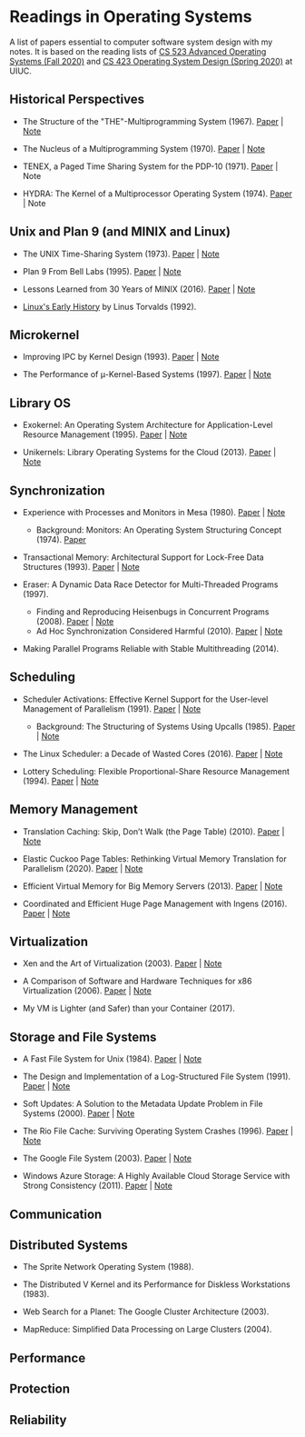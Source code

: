 # Readings in Operating Systems

A list of papers essential to computer software system design with my notes. It is based on the reading lists of [CS 523 Advanced Operating Systems (Fall 2020)](https://cs523-uiuc.github.io/fall20/readings.html) and [CS 423 Operating System Design (Spring 2020)](https://cs423-uiuc.github.io/spring20/) at UIUC.

## Historical Perspectives

* The Structure of the "THE"-Multiprogramming System (1967). [Paper](https://dl.acm.org/doi/10.1145/363095.363143) \| [Note](notes/the.md)

* The Nucleus of a Multiprogramming System (1970). [Paper](https://dl.acm.org/doi/10.1145/362258.362278) \| [Note](notes/nucleus.md)

* TENEX, a Paged Time Sharing System for the PDP-10 (1971). [Paper](https://dl.acm.org/doi/10.1145/361268.361271) \| Note

* HYDRA: The Kernel of a Multiprocessor Operating System (1974). [Paper](https://dl.acm.org/doi/10.1145/355616.364017) \| Note

## Unix and Plan 9 (and MINIX and Linux)

* The UNIX Time-Sharing System (1973). [Paper](https://dl.acm.org/doi/10.1145/361011.361061) \| [Note](notes/unix.md)

* Plan 9 From Bell Labs (1995). [Paper](https://www.usenix.org/legacy/publications/compsystems/1995/sum_pike.pdf) \| [Note](notes/plan9.md)

* Lessons Learned from 30 Years of MINIX (2016). [Paper](https://cacm.acm.org/magazines/2016/3/198874-lessons-learned-from-30-years-of-minix/fulltext) \| [Note](notes/minix.md)

* [Linux's Early History](https://www.cs.cmu.edu/~awb/linux.history.html) by Linus Torvalds (1992).

## Microkernel

* Improving IPC by Kernel Design (1993). [Paper](https://dl.acm.org/doi/10.1145/173668.168633) \| [Note](notes/improving-ipc-by-kernel-design.md)

* The Performance of μ-Kernel-Based Systems (1997). [Paper](https://dl.acm.org/doi/10.1145/269005.266660) \| [Note](notes/perf-microkernel-based-system.md)

## Library OS

* Exokernel: An Operating System Architecture for Application-Level Resource Management (1995). [Paper](https://dl.acm.org/doi/10.1145/224057.224076) \| [Note](notes/exokernel.md)

* Unikernels: Library Operating Systems for the Cloud (2013). [Paper](https://dl.acm.org/doi/10.1145/2490301.2451167) \| [Note](notes/unikernel.md)

## Synchronization

* Experience with Processes and Monitors in Mesa (1980). [Paper](https://dl.acm.org/doi/10.1145/358818.358824) \| [Note](notes/monitor-mesa.md)
  * Background: Monitors: An Operating System Structuring Concept (1974). [Paper](https://dl.acm.org/doi/10.1145/355620.361161)

* Transactional Memory: Architectural Support for Lock-Free Data Structures (1993). [Paper](https://dl.acm.org/doi/10.1145/173682.165164) \| [Note](notes/transactional-memory.md)

* Eraser: A Dynamic Data Race Detector for Multi-Threaded Programs (1997).
  * Finding and Reproducing Heisenbugs in Concurrent Programs (2008). [Paper](https://dl.acm.org/doi/10.5555/1855741.1855760) \| [Note](notes/heisenbug.md)
  * Ad Hoc Synchronization Considered Harmful (2010). [Paper](https://www.usenix.org/legacy/events/osdi10/tech/full_papers/Xiong.pdf) \| [Note](notes/ad-hoc-sync.md)

* Making Parallel Programs Reliable with Stable Multithreading (2014).

## Scheduling

* Scheduler Activations: Effective Kernel Support for the User-level Management of Parallelism (1991). [Paper](https://dl.acm.org/doi/10.1145/121132.121151) \| [Note](notes/sched-activation.md)
  * Background: The Structuring of Systems Using Upcalls (1985). [Paper](https://dl.acm.org/doi/10.1145/323647.323645) \| [Note](notes/upcall.md)

* The Linux Scheduler: a Decade of Wasted Cores (2016). [Paper](https://dl.acm.org/doi/10.1145/2901318.2901326) \| [Note](notes/linux-sched-bug.md)

* Lottery Scheduling: Flexible Proportional-Share Resource Management (1994). [Paper](https://www.usenix.org/legacy/publications/library/proceedings/osdi/full_papers/waldspurger.pdf)  \| [Note](notes/lottery-sched.md)

## Memory Management

* Translation Caching: Skip, Don’t Walk (the Page Table) (2010). [Paper](https://dl.acm.org/doi/10.1145/1815961.1815970) \| [Note](notes/translation-cache.md)

* Elastic Cuckoo Page Tables: Rethinking Virtual Memory Translation for Parallelism (2020). [Paper](https://dl.acm.org/doi/10.1145/3373376.3378493) \| [Note](notes/elastic-cuckoo-page-table.md)

* Efficient Virtual Memory for Big Memory Servers (2013). [Paper](https://dl.acm.org/citation.cfm?id=2485943) \| [Note](notes/direct-segment.md)

* Coordinated and Efficient Huge Page Management with Ingens (2016). [Paper](https://www.usenix.org/system/files/conference/osdi16/osdi16-kwon.pdf)  \| [Note](notes/ingens.md)

## Virtualization

* Xen and the Art of Virtualization (2003). [Paper](https://dl.acm.org/citation.cfm?id=945462) \| [Note](notes/xen.md)

* A Comparison of Software and Hardware Techniques for x86 Virtualization (2006). [Paper](https://dl.acm.org/citation.cfm?id=1168860) \| [Note](notes/sw-hw-virt.md)

* My VM is Lighter (and Safer) than your Container (2017).

## Storage and File Systems

* A Fast File System for Unix (1984). [Paper](https://dl.acm.org/doi/10.1145/989.990) \| [Note](notes/ffs.md)

* The Design and Implementation of a Log-Structured File System (1991). [Paper](https://dl.acm.org/doi/10.1145/121133.121137) \| [Note](notes/lfs.md)

* Soft Updates: A Solution to the Metadata Update Problem in File Systems (2000). [Paper](https://dl.acm.org/doi/10.1145/350853.350863) \| [Note](notes/soft-updates.md)

* The Rio File Cache: Surviving Operating System Crashes (1996). [Paper](https://dl.acm.org/doi/10.1145/989.990) \| [Note](notes/rio.md)

* The Google File System (2003). [Paper](https://dl.acm.org/doi/10.1145/945445.945450) \| [Note](notes/gfs.md)

* Windows Azure Storage: A Highly Available Cloud Storage Service with Strong Consistency (2011). [Paper](https://dl.acm.org/doi/10.1145/2043556.2043571) \| [Note](notes/azure-storage.md)

## Communication

## Distributed Systems

* The Sprite Network Operating System (1988).

* The Distributed V Kernel and its Performance for Diskless Workstations (1983).

* Web Search for a Planet: The Google Cluster Architecture (2003).

* MapReduce: Simplified Data Processing on Large Clusters (2004).

## Performance

## Protection

## Reliability
